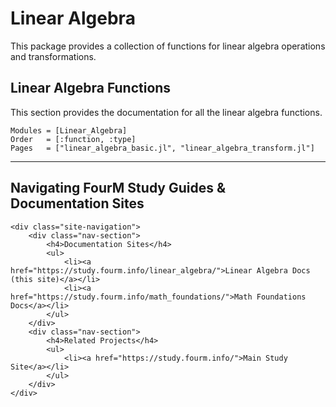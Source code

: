 # Linear Algebra

This package provides a collection of functions for linear algebra operations and transformations.

## Linear Algebra Functions

This section provides the documentation for all the linear algebra functions.

```@autodocs
Modules = [Linear_Algebra]
Order   = [:function, :type]
Pages   = ["linear_algebra_basic.jl", "linear_algebra_transform.jl"]
```

---

## Navigating FourM Study Guides & Documentation Sites

```@raw html
<div class="site-navigation">
    <div class="nav-section">
        <h4>Documentation Sites</h4>
        <ul>
            <li><a href="https://study.fourm.info/linear_algebra/">Linear Algebra Docs (this site)</a></li>
            <li><a href="https://study.fourm.info/math_foundations/">Math Foundations Docs</a></li>
        </ul>
    </div>
    <div class="nav-section">
        <h4>Related Projects</h4>
        <ul>
            <li><a href="https://study.fourm.info/">Main Study Site</a></li>
        </ul>
    </div>
</div>
```